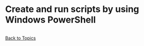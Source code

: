 # Create and run scripts by using Windows PowerShell

```PowerShell

```

[Back to Topics](../README.md#afternoon-session)

